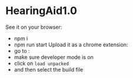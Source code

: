 # HearingAid1.0
See it on your browser:
  - npm i
  - npm run start
Upload it as a chrome extension:
  - go to : 
  - make sure developer mode is on
  - click on ```load unpacked```
  - and then select the build file
 
